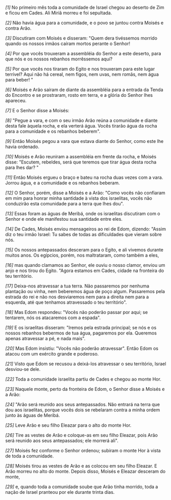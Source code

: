 *[1]* No primeiro mês toda a comunidade de Israel chegou ao deserto de Zim e ficou em Cades. Ali Miriã morreu e foi sepultada.

*[2]* Não havia água para a comunidade, e o povo se juntou contra Moisés e contra Arão.

*[3]* Discutiram com Moisés e disseram: "Quem dera tivéssemos morrido quando os nossos irmãos caíram mortos perante o Senhor!

*[4]* Por que vocês trouxeram a assembléia do Senhor a este deserto, para que nós e os nossos rebanhos morrêssemos aqui?

*[5]* Por que vocês nos tiraram do Egito e nos trouxeram para este lugar terrível? Aqui não há cereal, nem figos, nem uvas, nem romãs, nem água para beber! "

*[6]* Moisés e Arão saíram de diante da assembléia para a entrada da Tenda do Encontro e se prostraram, rosto em terra, e a glória do Senhor lhes apareceu.

*[7]* E o Senhor disse a Moisés:

*[8]* "Pegue a vara, e com o seu irmão Arão reúna a comunidade e diante desta fale àquela rocha, e ela verterá água. Vocês tirarão água da rocha para a comunidade e os rebanhos beberem".

*[9]* Então Moisés pegou a vara que estava diante do Senhor, como este lhe havia ordenado.

*[10]* Moisés e Arão reuniram a assembléia em frente da rocha, e Moisés disse: "Escutem, rebeldes, será que teremos que tirar água desta rocha para lhes dar? "

*[11]* Então Moisés ergueu o braço e bateu na rocha duas vezes com a vara. Jorrou água, e a comunidade e os rebanhos beberam.

*[12]* O Senhor, porém, disse a Moisés e a Arão: "Como vocês não confiaram em mim para honrar minha santidade à vista dos israelitas, vocês não conduzirão esta comunidade para a terra que lhes dou".

*[13]* Essas foram as águas de Meribá, onde os israelitas discutiram com o Senhor e onde ele manifestou sua santidade entre eles.

*[14]* De Cades, Moisés enviou mensageiros ao rei de Edom, dizendo: "Assim diz o teu irmão Israel: Tu sabes de todas as dificuldades que vieram sobre nós.

*[15]* Os nossos antepassados desceram para o Egito, e ali vivemos durante muitos anos. Os egípcios, porém, nos maltrataram, como também a eles,

*[16]* mas quando clamamos ao Senhor, ele ouviu o nosso clamor, enviou um anjo e nos tirou do Egito. "Agora estamos em Cades, cidade na fronteira do teu território.

*[17]* Deixa-nos atravessar a tua terra. Não passaremos por nenhuma plantação ou vinha, nem beberemos água de poço algum. Passaremos pela estrada do rei e não nos desviaremos nem para a direita nem para a esquerda, até que tenhamos atravessado o teu território".

*[18]* Mas Edom respondeu: "Vocês não poderão passar por aqui; se tentarem, nós os atacaremos com a espada".

*[19]* E os israelitas disseram: "Iremos pela estrada principal; se nós e os nossos rebanhos bebermos de tua água, pagaremos por ela. Queremos apenas atravessar a pé, e nada mais".

*[20]* Mas Edom insistiu: "Vocês não poderão atravessar". Então Edom os atacou com um exército grande e poderoso.

*[21]* Visto que Edom se recusou a deixá-los atravessar o seu território, Israel desviou-se dele.

*[22]* Toda a comunidade israelita partiu de Cades e chegou ao monte Hor.

*[23]* Naquele monte, perto da fronteira de Edom, o Senhor disse a Moisés e a Arão:

*[24]* "Arão será reunido aos seus antepassados. Não entrará na terra que dou aos israelitas, porque vocês dois se rebelaram contra a minha ordem junto às águas de Meribá.

*[25]* Leve Arão e seu filho Eleazar para o alto do monte Hor.

*[26]* Tire as vestes de Arão e coloque-as em seu filho Eleazar, pois Arão será reunido aos seus antepassados; ele morrerá ali".

*[27]* Moisés fez conforme o Senhor ordenou; subiram o monte Hor à vista de toda a comunidade.

*[28]* Moisés tirou as vestes de Arão e as colocou em seu filho Eleazar. E Arão morreu no alto do monte. Depois disso, Moisés e Eleazar desceram do monte,

*[29]* e, quando toda a comunidade soube que Arão tinha morrido, toda a nação de Israel pranteou por ele durante trinta dias.

